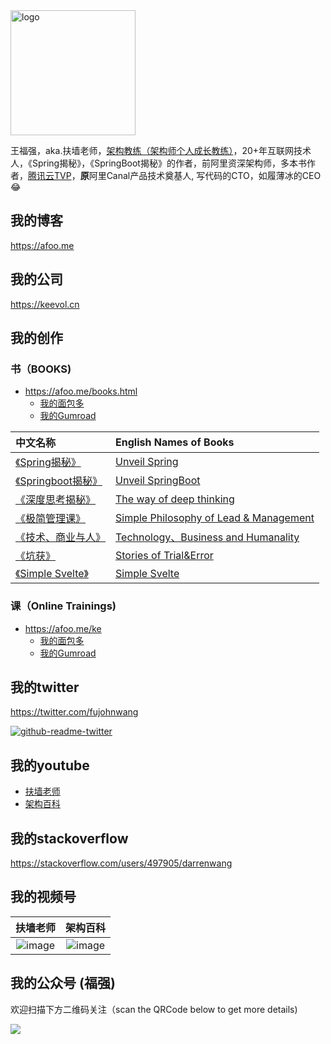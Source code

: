 
<img width="200" alt="logo" src="https://user-images.githubusercontent.com/451506/131448729-ac5ee933-ffb6-4912-9708-7d3865424ac4.png">

王福强，aka.扶墙老师，[架构教练（架构师个人成长教练）](https://afoo.me/ask)，20+年互联网技术人，《Spring揭秘》，《SpringBoot揭秘》的作者，前阿里资深架构师，多本书作者，[腾讯云TVP](https://cloud.tencent.com/tvp/175)，**原**阿里Canal产品技术奠基人, 写代码的CTO，如履薄冰的CEO😂

## 我的博客
https://afoo.me


## 我的公司 
https://keevol.cn


## 我的创作

### 书（BOOKS)
- https://afoo.me/books.html
  - [我的面包多](https://mianbaoduo.com/o/fgg)
  - [我的Gumroad](https://app.gumroad.com/wfq)

| 中文名称  | English Names of Books | 
|:-------------- |:----------------|
| [《Spring揭秘》](https://book.douban.com/subject/3897837/) | [Unveil Spring](https://book.douban.com/subject/3897837/) | 
| [《Springboot揭秘》](https://book.douban.com/subject/26808298/)| [Unveil SpringBoot](https://book.douban.com/subject/26808298/) | 
| [《深度思考揭秘》](https://app.gumroad.com/wfq)| [The way of deep thinking](https://app.gumroad.com/wfq) | 
| [《极简管理课》](https://app.gumroad.com/wfq)| [Simple Philosophy of Lead & Management](https://app.gumroad.com/wfq) | 
| [《技术、商业与人》](https://app.gumroad.com/wfq)| [Technology、Business and Humanality](https://app.gumroad.com/wfq) | 
| [《坑获》](https://app.gumroad.com/wfq)| [Stories of Trial&Error](https://app.gumroad.com/wfq) | 
| [《Simple Svelte》](https://app.gumroad.com/wfq) |  [Simple Svelte](https://app.gumroad.com/wfq) | 

### 课（Online Trainings)
- <https://afoo.me/ke>
  - [我的面包多](https://mianbaoduo.com/o/fgg)
  - [我的Gumroad](https://app.gumroad.com/wfq)


## 我的twitter
https://twitter.com/fujohnwang

[![github-readme-twitter](https://github-readme-twitter.gazf.vercel.app/api?id=fujohnwang&layout=wide)](https://github.com/gazf/github-readme-twitter)

## 我的youtube

- [扶墙老师](https://www.youtube.com/channel/UCxhsCy-gAGwRnG_z7Wqrs3A)
- [架构百科](https://www.youtube.com/channel/UCG4NNmSjcCQGv3T25JBlHTQ)

## 我的stackoverflow

<https://stackoverflow.com/users/497905/darrenwang>

## 我的视频号

| 扶墙老师  | 架构百科  | 
|:-------------: |:---------------:|
| ![image](https://user-images.githubusercontent.com/451506/173383447-27b92f9a-90c7-4c30-90aa-678b83f4f202.png) | ![image](https://user-images.githubusercontent.com/451506/173383499-e9fcc8de-a5a0-4b5c-87f7-4e925b83a039.png) | 



## 我的公众号 (**福强**)

欢迎扫描下方二维码关注（scan the QRCode below to get more details)

![](https://afoo.me/images/mp_footer.jpeg)





<!--
**fujohnwang/fujohnwang** is a ✨ _special_ ✨ repository because its `README.md` (this file) appears on your GitHub profile.

Here are some ideas to get you started:

- 🔭 I’m currently working on ...
- 🌱 I’m currently learning ...
- 👯 I’m looking to collaborate on ...
- 🤔 I’m looking for help with ...
- 💬 Ask me about ...
- 📫 How to reach me: ...
- 😄 Pronouns: ...
- ⚡ Fun fact: ...
-->
